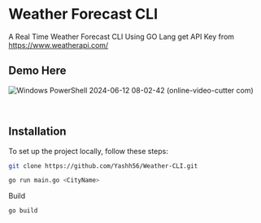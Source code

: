
# Weather Forecast CLI 

A Real Time Weather Forecast CLI Using GO Lang get API Key from https://www.weatherapi.com/ 

## Demo Here


![Windows PowerShell 2024-06-12 08-02-42 (online-video-cutter com)](https://github.com/Yashh56/Weather-CLI/assets/141008488/864fb8a8-023f-4b81-beec-1756f5e7db40)

<br>

## Installation

To set up the project locally, follow these steps:

```bash
git clone https://github.com/Yashh56/Weather-CLI.git
```

```bash
go run main.go <CityName>
```
Build
```bash
go build
```















